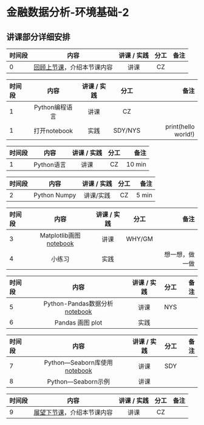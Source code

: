 # 金融数据分析-环境基础-2 


## 讲课部分详细安排

|  时间段   |  内容    |   讲课 / 实践   |  分工  |    备注   |
| :---     |   :----:    |   :----:    |    :----:    |       ---: |
|    0     | [回顾上节课](1-FBD.md)，介绍本节课内容     |  讲课    |     CZ     |         |


| 时间段 | 内容                                     | 讲课 / 实践 | 分工    | 备注               |
| :---   |   :----:    |   :----:    |    :----:    |       ---: |
|  1     | Python编程语言                           | 讲课        | CZ      |                 |
|  1    | 打开notebook        | 实践        | SDY/NYS |       print(hello world!)         |

| 时间段 |       内容       | 讲课 / 实践 |   分工    |        备注        |
| :---      |   :----:     |   :----:    |    :----:    |       ---: |
|   1    |  Python语言  |    讲课     |     CZ      |     10 min     |

| 时间段 |       内容       | 讲课 / 实践 |   分工    |        备注        |
| :---      |   :----:     |   :----:    |    :----:    |       ---: |
|   2    |  Python Numpy   |    讲课/实践     |     CZ    |    5 min      |

|时间段     |  内容    | 讲课 / 实践     |  分工  |备注       |
| :---      |   :----:    |   :----:    |    :----:    |       ---: |
|   3       |  Matplotlib画图[notebook](matplotlib_python/plot.ipynb)   |  讲课    |     WHY/GM     |           |
|   4       |    小练习   |   实践   |          |    想一想，做一做      |


| 时间段 |          内容      | 讲课 / 实践 | 分工       |        备注        |
| :---      |   :----:    |   :----:    |    :----:    |       ---: |
|   5    |   Python-Pandas数据分析[notebook](python/plot.ipynb)    |    讲课     |   NYS   |         |  
|   6    |   Pandas 画图 plot   |    实践     |      |         |  


| 时间段 |          内容      | 讲课 / 实践 | 分工       |        备注        |
| :---      |   :----:    |   :----:    |    :----:    |       ---: |
|   7    |   Python—Seaborn库使用[notebook](python/plot.ipynb)   |    讲课     |   SDY   |         |  
|   8    |   Python—Seaborn示例  |    讲课     |      |         |  


|时间段     |  内容    | 讲课 / 实践     |  分工  |备注       |
| :---      |   :----:    |   :----:    |    :----:    |       ---: |
|   9      | [展望下节课](3-FBD.md)，介绍本节课内容     |  讲课    |     CZ     |         |


